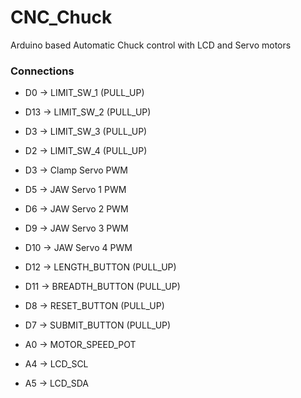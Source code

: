 # CNC_Chuck
Arduino based Automatic Chuck control with LCD and Servo motors

### Connections

- D0 -> LIMIT_SW_1 (PULL_UP)
- D13 -> LIMIT_SW_2 (PULL_UP)
- D3 -> LIMIT_SW_3 (PULL_UP)
- D2 -> LIMIT_SW_4 (PULL_UP)

- D3 -> Clamp Servo PWM
- D5 -> JAW Servo 1 PWM
- D6 -> JAW Servo 2 PWM
- D9 -> JAW Servo 3 PWM
- D10 -> JAW Servo 4 PWM

- D12 ->  LENGTH_BUTTON (PULL_UP)
- D11 -> BREADTH_BUTTON (PULL_UP)
- D8 -> RESET_BUTTON (PULL_UP)
- D7 -> SUBMIT_BUTTON (PULL_UP)

- A0 -> MOTOR_SPEED_POT

- A4 -> LCD_SCL 
- A5 -> LCD_SDA
